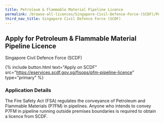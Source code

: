 ```yaml
---
title: Petroleum & Flammable Material Pipeline Licence
permalink: /browse-all-licences/Singapore-Civil-Defence-Force-(SCDF)/Petroleum-&-Flammable-Material-Pipeline-Licence
third_nav_title: Singapore Civil Defence Force (SCDF)
---
```


## Apply for Petroleum & Flammable Material Pipeline Licence

Singapore Civil Defence Force (SCDF)

{% include button.html text="Apply on SCDF" src="https://eservices.scdf.gov.sg/fisops/pfm-pipeline-licence" type="primary" %}

<H3>Application Details</H3>

<p>The Fire Safety Act (FSA) regulates the conveyance of Petroleum and Flammable Materials (P7FM) in pipelines. Anyone who intends to convey P7FM in pipeline running outside premises boundaries is required to obtain a licence from SCDF.</p>

